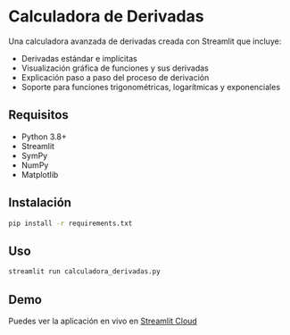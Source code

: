 # Calculadora de Derivadas

Una calculadora avanzada de derivadas creada con Streamlit que incluye:
- Derivadas estándar e implícitas
- Visualización gráfica de funciones y sus derivadas
- Explicación paso a paso del proceso de derivación
- Soporte para funciones trigonométricas, logarítmicas y exponenciales

## Requisitos
- Python 3.8+
- Streamlit
- SymPy
- NumPy
- Matplotlib

## Instalación

```bash
pip install -r requirements.txt
```

## Uso

```bash
streamlit run calculadora_derivadas.py
```

## Demo
Puedes ver la aplicación en vivo en [Streamlit Cloud](https://calculadora-derivadas.streamlit.app)
